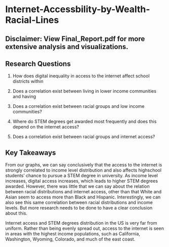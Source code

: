 # Internet-Accessbility-by-Wealth-Racial-Lines

## Disclaimer: View Final_Report.pdf for more extensive analysis and visualizations.

## Research Questions
1. How does digital inequality in access to the internet affect school districts within

2. Does a correlation exist between living in lower income communities and having

3. Does a correlation exist between racial groups and low income communities?

4. Where do STEM degrees get awarded most frequently and does this depend on
the internet access?

5. Does a correlation exist between racial groups and internet access?

## Key Takeaways
From our graphs, we can say conclusively that the access to the internet is strongly
correlated to income level distribution and also affects highschool students’ chance to
pursue a STEM degree in university. As income level increases, digital access
increases, which leads to higher STEM degrees awarded. However, there was little that
we can say about the relation between racial distributions and internet access, other
than that White and Asian seem to access more than Black and Hispanic. Interestingly,
we can also see this same correlation between racial distributions and income levels.
But more research needs to be done to have a clear conclusion about this.

Internet access and STEM degrees distribution in the US is very far from uniform.
Rather than being evenly spread out, access to the internet is seen in areas with the
highest income populations, such as California, Washington, Wyoming, Colorado, and
much of the east coast.
